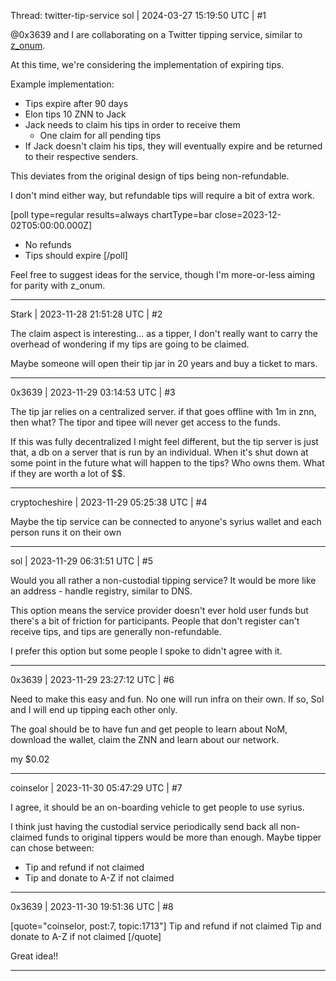 Thread: twitter-tip-service
sol | 2024-03-27 15:19:50 UTC | #1

@0x3639 and I are collaborating on a Twitter tipping service, similar to [z_onum](https://medium.com/@z_onum/z-onum-c5914e72ff85).

At this time, we're considering the implementation of expiring tips.

Example implementation:
- Tips expire after 90 days
- Elon tips 10 ZNN to Jack
- Jack needs to claim his tips in order to receive them
   - One claim for all pending tips
- If Jack doesn't claim his tips, they will eventually expire and be returned to their respective senders.

This deviates from the original design of tips being non-refundable.

I don't mind either way, but refundable tips will require a bit of extra work.

[poll type=regular results=always chartType=bar close=2023-12-02T05:00:00.000Z]
* No refunds
* Tips should expire
[/poll]

Feel free to suggest ideas for the service, though I'm more-or-less aiming for parity with z_onum.

-------------------------

Stark | 2023-11-28 21:51:28 UTC | #2

The claim aspect is interesting... as a tipper, I don't really want to carry the overhead of wondering if my tips are going to be claimed.

Maybe someone will open their tip jar in 20 years and buy a ticket to mars.

-------------------------

0x3639 | 2023-11-29 03:14:53 UTC | #3

The tip jar relies on a centralized server.  if that goes offline with 1m in znn, then what?  The tipor and tipee will never get access to the funds.  

If this was fully decentralized I might feel different, but the tip server is just that, a db on a server that is run by an individual.  When it's shut down at some point in the future what will happen to the tips?  Who owns them.  What if they are worth a lot of $$.

-------------------------

cryptocheshire | 2023-11-29 05:25:38 UTC | #4

Maybe the tip service can be connected to anyone's syrius wallet and each person runs it on their own

-------------------------

sol | 2023-11-29 06:31:51 UTC | #5

Would you all rather a non-custodial tipping service?
It would be more like an address - handle registry, similar to DNS. 

This option means the service provider doesn't ever hold user funds but there's a bit of friction for participants. People that don't register can't receive tips, and tips are generally non-refundable.

I prefer this option but some people I spoke to didn't agree with it.

-------------------------

0x3639 | 2023-11-29 23:27:12 UTC | #6

Need to make this easy and fun.  No one will run infra on their own.  If so, Sol and I will end up tipping each other only.  

The goal should be to have fun and get people to learn about NoM, download the wallet, claim the ZNN and learn about our network.  

my $0.02

-------------------------

coinselor | 2023-11-30 05:47:29 UTC | #7

I agree, it should be an on-boarding vehicle to get people to use syrius. 

I think just having the custodial service periodically send back all non-claimed funds to original tippers would be more than enough. Maybe tipper can chose between:

- Tip and refund if not claimed
- Tip and donate to A-Z if not claimed

-------------------------

0x3639 | 2023-11-30 19:51:36 UTC | #8

[quote="coinselor, post:7, topic:1713"]
Tip and refund if not claimed
Tip and donate to A-Z if not claimed
[/quote]

Great idea!!

-------------------------

